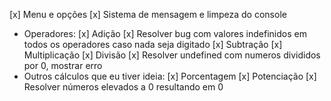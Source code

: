 [x] Menu e opções
[x] Sistema de mensagem e limpeza do console
- Operadores:
    [x] Adição
        [x] Resolver bug com valores indefinidos em todos os operadores caso nada seja digitado
    [x] Subtração
    [x] Multiplicação
    [x] Divisão
        [x] Resolver undefined com numeros divididos por 0, mostrar erro
- Outros cálculos que eu tiver ideia:
    [x] Porcentagem
    [x] Potenciação
        [x] Resolver números elevados a 0 resultando em 0